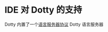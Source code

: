 # IDE 对 Dotty 的支持

Dotty 内置了一个[语言服务器协议](https://github.com/Microsoft/language-server-protocol) Dotty 语言服务器



